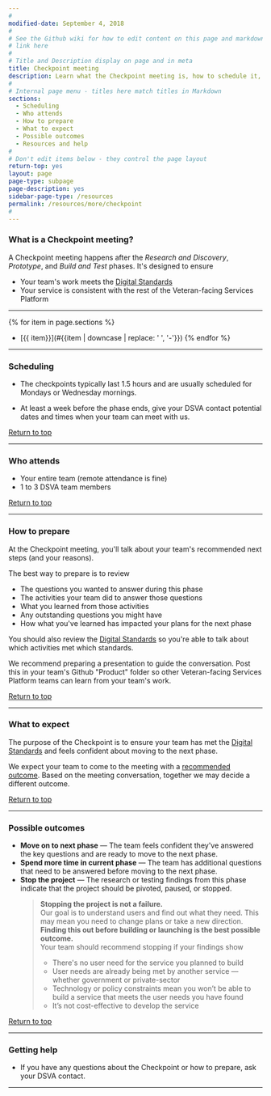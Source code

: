 ```yaml
---
#
modified-date: September 4, 2018
#
# See the Github wiki for how to edit content on this page and markdown styles you can use:
# link here
#
# Title and Description display on page and in meta
title: Checkpoint meeting
description: Learn what the Checkpoint meeting is, how to schedule it, how to prepare, and what to expect.
#
# Internal page menu - titles here match titles in Markdown
sections:
  - Scheduling
  - Who attends
  - How to prepare
  - What to expect
  - Possible outcomes
  - Resources and help
#
# Don't edit items below - they control the page layout
return-top: yes
layout: page
page-type: subpage
page-description: yes
sidebar-page-type: /resources
permalink: /resources/more/checkpoint
#
---
```


### What is a Checkpoint meeting?

A Checkpoint meeting happens after the *Research and Discovery*, *Prototype*, and *Build and Test* phases. It's designed to ensure
* Your team's work meets the [Digital Standards]({{site.baseurl}}/digital-standards)
* Your service is consistent with the rest of the Veteran-facing Services Platform

<hr>

{% for item in page.sections %}
* [{{ item}}](#{{item | downcase | replace: ' ', '-'}})
{% endfor %}

<hr>

### Scheduling

* The checkpoints typically last 1.5 hours and are usually scheduled for Mondays or Wednesday mornings.

* At least a week before the phase ends, give your DSVA contact potential dates and times when your team can meet with us.

<a href="#">Return to top</a>

<hr>


### Who attends

* Your entire team (remote attendance is fine)
* 1 to 3 DSVA team members

<a href="#">Return to top</a>

<hr>


### How to prepare

At the Checkpoint meeting, you'll talk about your team's recommended next steps (and your reasons).

The best way to prepare is to review

* The questions you wanted to answer during this phase
* The activities your team did to answer those questions
* What you learned from those activities
* Any outstanding questions you might have
* How what you've learned has impacted your plans for the next phase

You should also review the [Digital Standards]({{site.baseurl}}/digital-standards) so you're able to talk about which activities met which standards.

We recommend preparing a presentation to guide the conversation. Post this in your team's Github "Product" folder so other Veteran-facing Services Platform teams can learn from your team's work.

<a href="#">Return to top</a>

<hr>


### What to expect

The purpose of the Checkpoint is to ensure your team has met the [Digital Standards]({{site.baseurl}}/digital-standards) and feels confident about moving to the next phase.

We expect your team to come to the meeting with a [recommended outcome](#possible-outcomes). Based on the meeting conversation, together we may decide a different outcome.

<a href="#">Return to top</a>

<hr>


### Possible outcomes

* **Move on to next phase** &mdash; The team feels confident they've answered the key questions and are ready to move to the next phase.
* **Spend more time in current phase** &mdash; The team has additional questions that need to be answered before moving to the next phase.
* **Stop the project** &mdash; The research or testing findings from this phase indicate that the project should be pivoted, paused, or stopped.
  > **Stopping the project is not a failure.**
  <br/>Our goal is to understand users and find out what they need. This may mean you need to change plans or take a new direction. **Finding this out before building or launching is the best possible outcome.**
  <br/>Your team should recommend stopping if your findings show
    > * There's no user need for the service you planned to build
    > * User needs are already being met by another service &mdash; whether government or private-sector
    > * Technology or policy constraints mean you won’t be able to build a service that meets the user needs you have found
    > * It’s not cost-effective to develop the service

<a href="#">Return to top</a>

<hr>


### Getting help

* If you have any questions about the Checkpoint or how to prepare, ask your DSVA contact.

<hr>

